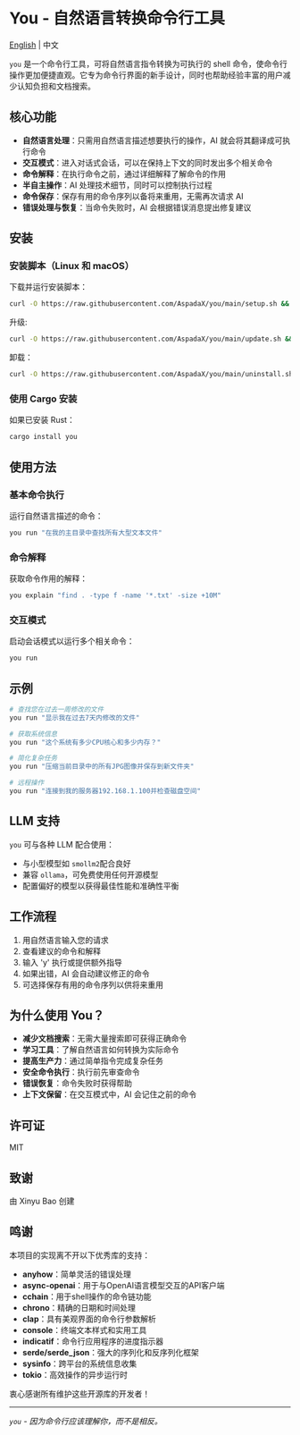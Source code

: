 # You - 自然语言转换命令行工具

[English](./README.md) | 中文

`you` 是一个命令行工具，可将自然语言指令转换为可执行的 shell 命令，使命令行操作更加便捷直观。它专为命令行界面的新手设计，同时也帮助经验丰富的用户减少认知负担和文档搜索。

## 核心功能

- **自然语言处理**：只需用自然语言描述想要执行的操作，AI 就会将其翻译成可执行命令
- **交互模式**：进入对话式会话，可以在保持上下文的同时发出多个相关命令
- **命令解释**：在执行命令之前，通过详细解释了解命令的作用
- **半自主操作**：AI 处理技术细节，同时可以控制执行过程
- **命令保存**：保存有用的命令序列以备将来重用，无需再次请求 AI
- **错误处理与恢复**：当命令失败时，AI 会根据错误消息提出修复建议

## 安装

### 安装脚本（Linux 和 macOS）
下载并运行安装脚本：
```bash
curl -O https://raw.githubusercontent.com/AspadaX/you/main/setup.sh && chmod +x ./setup.sh && ./setup.sh && rm ./setup.sh
```

升级:
```bash
curl -O https://raw.githubusercontent.com/AspadaX/you/main/update.sh && chmod +x ./update.sh && ./update.sh && rm ./update.sh
```

卸载：
```bash
curl -O https://raw.githubusercontent.com/AspadaX/you/main/uninstall.sh && chmod +x ./uninstall.sh && ./uninstall.sh && rm ./uninstall.sh
```

### 使用 Cargo 安装
如果已安装 Rust：

```bash
cargo install you
```

## 使用方法

### 基本命令执行
运行自然语言描述的命令：

```bash
you run "在我的主目录中查找所有大型文本文件"
```

### 命令解释
获取命令作用的解释：

```bash
you explain "find . -type f -name '*.txt' -size +10M"
```

### 交互模式
启动会话模式以运行多个相关命令：

```bash
you run
```

## 示例

```bash
# 查找您在过去一周修改的文件
you run "显示我在过去7天内修改的文件"

# 获取系统信息
you run "这个系统有多少CPU核心和多少内存？"

# 简化复杂任务
you run "压缩当前目录中的所有JPG图像并保存到新文件夹"

# 远程操作
you run "连接到我的服务器192.168.1.100并检查磁盘空间"
```

## LLM 支持

`you` 可与各种 LLM 配合使用：
- 与小型模型如 `smollm2`配合良好
- 兼容 `ollama`，可免费使用任何开源模型
- 配置偏好的模型以获得最佳性能和准确性平衡

## 工作流程

1. 用自然语言输入您的请求
2. 查看建议的命令和解释
3. 输入 'y' 执行或提供额外指导
4. 如果出错，AI 会自动建议修正的命令
5. 可选择保存有用的命令序列以供将来重用

## 为什么使用 You？

- **减少文档搜索**：无需大量搜索即可获得正确命令
- **学习工具**：了解自然语言如何转换为实际命令
- **提高生产力**：通过简单指令完成复杂任务
- **安全命令执行**：执行前先审查命令
- **错误恢复**：命令失败时获得帮助
- **上下文保留**：在交互模式中，AI 会记住之前的命令

## 许可证

MIT

## 致谢

由 Xinyu Bao 创建

## 鸣谢

本项目的实现离不开以下优秀库的支持：

- **anyhow**：简单灵活的错误处理
- **async-openai**：用于与OpenAI语言模型交互的API客户端
- **cchain**：用于shell操作的命令链功能
- **chrono**：精确的日期和时间处理
- **clap**：具有美观界面的命令行参数解析
- **console**：终端文本样式和实用工具
- **indicatif**：命令行应用程序的进度指示器
- **serde/serde_json**：强大的序列化和反序列化框架
- **sysinfo**：跨平台的系统信息收集
- **tokio**：高效操作的异步运行时

衷心感谢所有维护这些开源库的开发者！

---

*`you` - 因为命令行应该理解你，而不是相反。*
